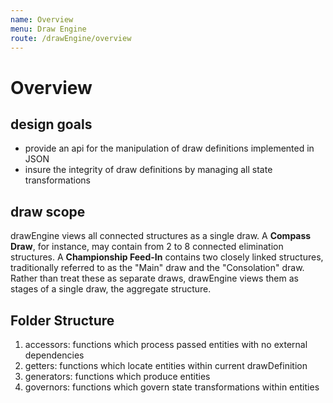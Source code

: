 ```yaml
---
name: Overview
menu: Draw Engine
route: /drawEngine/overview
---
```


# Overview

## design goals

- provide an api for the manipulation of draw definitions implemented in JSON
- insure the integrity of draw definitions by managing all state transformations

## draw scope

drawEngine views all connected structures as a single draw. A **Compass Draw**, for instance, may contain from 2 to 8 connected elimination structures. A **Championship Feed-In** contains two closely linked structures, traditionally referred to as the "Main" draw and the "Consolation" draw. Rather than treat these as separate draws, drawEngine views them as stages of a single draw, the aggregate structure.

## Folder Structure

1. accessors: functions which process passed entities with no external dependencies
2. getters: functions which locate entities within current drawDefinition
3. generators: functions which produce entities
4. governors: functions which govern state transformations within entities
